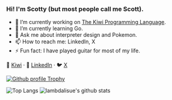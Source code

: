 ### Hi! I'm Scotty (but most people call me Scott).

- 🔭 I’m currently working on [The Kiwi Programming Language](https://github.com/fuseraft/kiwi).
- 🌱 I’m currently learning Go.
- 💬 Ask me about interpreter design and Pokemon.
- 📫 How to reach me: LinkedIn, X
- ⚡ Fun fact: I have played guitar for most of my life.

🥝 [Kiwi](http://fuseraft.github.io/) · 👔 [LinkedIn](https://www.linkedin.com/in/scottcstauffer) · 🐦 [X](https://x.com/scottyislegit)

[![Github profile Trophy](https://github-profile-trophy.vercel.app/?username=fuseraft)](https://github.com/ryo-ma/github-profile-trophy)

![Top Langs](https://github-readme-stats.vercel.app/api/top-langs/?username=fuseraft)
![lambdalisue's github stats](https://github-readme-stats.vercel.app/api?username=fuseraft&show_icons=true&count_private=true&line_height=40)

